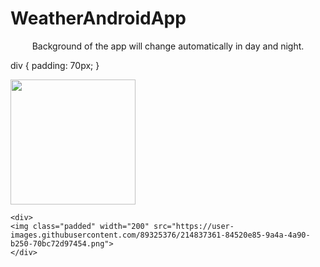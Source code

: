 # WeatherAndroidApp

<p align="center">
    Background of the app will change automatically in day and night.
</p>

div {
  padding: 70px;
}

<p align="center">
    <div>
    <img class="padded" width="200" src="https://user-images.githubusercontent.com/89325376/214837346-4e338784-ed6e-4187-99f4-05026b38ee3a.png">
    </div>
    
    <div>
    <img class="padded" width="200" src="https://user-images.githubusercontent.com/89325376/214837361-84520e85-9a4a-4a90-b250-70bc72d97454.png">
    </div>
</P>
